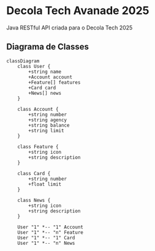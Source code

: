 # Decola Tech Avanade 2025
Java RESTful API criada para o Decola Tech 2025

## Diagrama de Classes

```mermaid
classDiagram
    class User {
        +string name
        +Account account
        +Feature[] features
        +Card card
        +News[] news
    }

    class Account {
        +string number
        +string agency
        +string balance
        +string limit
    }

    class Feature {
        +string icon
        +string description
    }

    class Card {
        +string number
        +float limit
    }

    class News {
        +string icon
        +string description
    }

    User "1" *-- "1" Account
    User "1" *-- "n" Feature
    User "1" *-- "1" Card
    User "1" *-- "n" News
```
